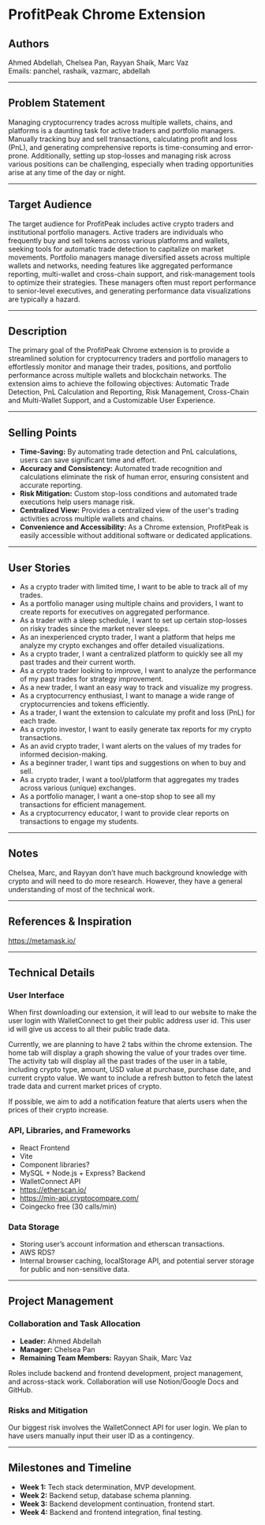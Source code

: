 # ProfitPeak Chrome Extension

## Authors
Ahmed Abdellah, Chelsea Pan, Rayyan Shaik, Marc Vaz  
Emails: panchel, rashaik, vazmarc, abdellah

---

## Problem Statement
Managing cryptocurrency trades across multiple wallets, chains, and platforms is a daunting task for active traders and portfolio managers. Manually tracking buy and sell transactions, calculating profit and loss (PnL), and generating comprehensive reports is time-consuming and error-prone. Additionally, setting up stop-losses and managing risk across various positions can be challenging, especially when trading opportunities arise at any time of the day or night.

---

## Target Audience
The target audience for ProfitPeak includes active crypto traders and institutional portfolio managers. Active traders are individuals who frequently buy and sell tokens across various platforms and wallets, seeking tools for automatic trade detection to capitalize on market movements. Portfolio managers manage diversified assets across multiple wallets and networks, needing features like aggregated performance reporting, multi-wallet and cross-chain support, and risk-management tools to optimize their strategies. These managers often must report performance to senior-level executives, and generating performance data visualizations are typically a hazard.

---

## Description
The primary goal of the ProfitPeak Chrome extension is to provide a streamlined solution for cryptocurrency traders and portfolio managers to effortlessly monitor and manage their trades, positions, and portfolio performance across multiple wallets and blockchain networks. The extension aims to achieve the following objectives: Automatic Trade Detection, PnL Calculation and Reporting, Risk Management, Cross-Chain and Multi-Wallet Support, and a Customizable User Experience.

---

## Selling Points
- **Time-Saving:** By automating trade detection and PnL calculations, users can save significant time and effort.
- **Accuracy and Consistency:** Automated trade recognition and calculations eliminate the risk of human error, ensuring consistent and accurate reporting.
- **Risk Mitigation:** Custom stop-loss conditions and automated trade executions help users manage risk.
- **Centralized View:** Provides a centralized view of the user's trading activities across multiple wallets and chains.
- **Convenience and Accessibility:** As a Chrome extension, ProfitPeak is easily accessible without additional software or dedicated applications.

---

## User Stories
- As a crypto trader with limited time, I want to be able to track all of my trades.
- As a portfolio manager using multiple chains and providers, I want to create reports for executives on aggregated performance.
- As a trader with a sleep schedule, I want to set up certain stop-losses on risky trades since the market never sleeps.
- As an inexperienced crypto trader, I want a platform that helps me analyze my crypto exchanges and offer detailed visualizations.
- As a crypto trader, I want a centralized platform to quickly see all my past trades and their current worth.
- As a crypto trader looking to improve, I want to analyze the performance of my past trades for strategy improvement.
- As a new trader, I want an easy way to track and visualize my progress.
- As a cryptocurrency enthusiast, I want to manage a wide range of cryptocurrencies and tokens efficiently.
- As a trader, I want the extension to calculate my profit and loss (PnL) for each trade.
- As a crypto investor, I want to easily generate tax reports for my crypto transactions.
- As an avid crypto trader, I want alerts on the values of my trades for informed decision-making.
- As a beginner trader, I want tips and suggestions on when to buy and sell.
- As a crypto trader, I want a tool/platform that aggregates my trades across various (unique) exchanges.
- As a portfolio manager, I want a one-stop shop to see all my transactions for efficient management.
- As a cryptocurrency educator, I want to provide clear reports on transactions to engage my students.

---

## Notes
Chelsea, Marc, and Rayyan don’t have much background knowledge with crypto and will need to do more research. However, they have a general understanding of most of the technical work.

---

## References & Inspiration
https://metamask.io/

---

## Technical Details

### User Interface
When first downloading our extension, it will lead to our website to make the user login with WalletConnect to get their public address user id. This user id will give us access to all their public trade data.

Currently, we are planning to have 2 tabs within the chrome extension. The home tab will display a graph showing the value of your trades over time. The activity tab will display all the past trades of the user in a table, including crypto type, amount, USD value at purchase, purchase date, and current crypto value. We want to include a refresh button to fetch the latest trade data and current market prices of crypto. 

If possible, we aim to add a notification feature that alerts users when the prices of their crypto increase.

### API, Libraries, and Frameworks
- React Frontend
- Vite
- Component libraries?
- MySQL + Node.js + Express? Backend
- WalletConnect API
- https://etherscan.io/
- https://min-api.cryptocompare.com/
- Coingecko free (30 calls/min)

### Data Storage
- Storing user’s account information and etherscan transactions.
- AWS RDS?
- Internal browser caching, localStorage API, and potential server storage for public and non-sensitive data.

---

## Project Management

### Collaboration and Task Allocation
- **Leader:** Ahmed Abdellah
- **Manager:** Chelsea Pan
- **Remaining Team Members:** Rayyan Shaik, Marc Vaz

Roles include backend and frontend development, project management, and across-stack work. Collaboration will use Notion/Google Docs and GitHub.

### Risks and Mitigation
Our biggest risk involves the WalletConnect API for user login. We plan to have users manually input their user ID as a contingency.

---

## Milestones and Timeline
- **Week 1:** Tech stack determination, MVP development.
- **Week 2:** Backend setup, database schema planning.
- **Week 3:** Backend development continuation, frontend start.
- **Week 4:** Backend and frontend integration, final testing.
